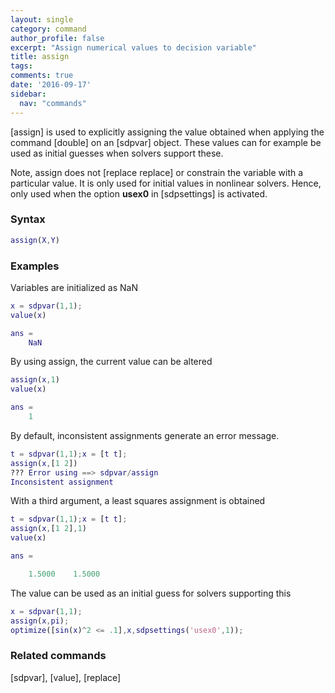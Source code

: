 ```yaml
---
layout: single
category: command
author_profile: false
excerpt: "Assign numerical values to decision variable"
title: assign
tags:
comments: true
date: '2016-09-17'
sidebar:
  nav: "commands"
---
```


[assign] is used to explicitly assigning the value obtained when applying the command [double] on an [sdpvar] object. These values can for example be used as initial guesses when solvers support these.

Note, assign does not [replace replace] or constrain the variable with a particular value. It is only used for initial values in nonlinear solvers. Hence, only used when the option **usex0** in [sdpsettings] is activated.

### Syntax

````matlab
assign(X,Y)
````

### Examples

Variables are initialized as NaN

````matlab
x = sdpvar(1,1);
value(x)

ans =
    NaN
````

By using assign, the current value can be altered

````matlab
assign(x,1)
value(x)

ans =
    1
````

By default, inconsistent assignments generate an error message.

````matlab
t = sdpvar(1,1);x = [t t];
assign(x,[1 2])
??? Error using ==> sdpvar/assign
Inconsistent assignment
````

With a third argument, a least squares assignment is obtained

````matlab
t = sdpvar(1,1);x = [t t];
assign(x,[1 2],1)
value(x)

ans =

    1.5000    1.5000
````

The value can be used as an initial guess for solvers supporting this

````matlab
x = sdpvar(1,1);
assign(x,pi);
optimize([sin(x)^2 <= .1],x,sdpsettings('usex0',1));
````

### Related commands
[sdpvar], [value], [replace]
